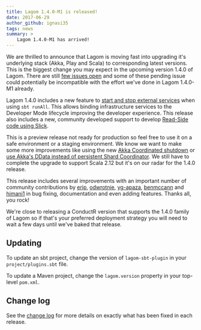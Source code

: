 ```yaml
---
title: Lagom 1.4.0-M1 is released!
date: 2017-06-29
author_github: ignasi35
tags: news
summary: >
    Lagom 1.4.0-M1 has arrived!
---
```


We are thrilled to announce that Lagom is moving fast into upgrading it's underlying stack (Akka, Play and Scala) to corresponding latest versions. This is the biggest change you may expect in the upcoming version 1.4.0 of Lagom. There are still [few issues open](https://github.com/lagom/lagom/milestone/17) and some of these pending issue could potentially be incompatible with the effort we've done in Lagom 1.4.0-M1 already.

Lagom 1.4.0 includes a new feature to [start and stop external services](https://github.com/lagom/lagom/pull/763) when using `sbt runAll`. This allows binding infrastructure services to the Developer Mode lifecycle improving the developer experience. This release also includes a new, community developed support to develop [Read-Side code using Slick](https://github.com/lagom/lagom/pull/714).

This is a preview release not ready for production so feel free to use it on a safe environment or a staging environment. We know we want to make some more improvements like using the new [Akka Coordinated shutdown](https://github.com/lagom/lagom/issues/742) or [use Akka's DData instead of persistent Shard Coordinator](https://github.com/lagom/lagom/issues/816). We still have to complete the upgrade to support Scala 2.12 but it's on our radar for the 1.4.0 release.

This release includes several improvements with an important number of community contributions by [erip](https://github.com/erip), [odwrotnie](https://github.com/odwrotnie), [yg-apaza](https://github.com/yg-apaza), [benmccann](https://github.com/benmccann) and  [himani1](https://github.com/himani1) in bug fixing, documentation and even adding features. Thanks all, you rock!

We're close to releasing a ConductR version that supports the 1.4.0 family of Lagom so if that's your preferred deployment strategy you will need to wait a few days until we've baked that release.



## Updating

To update an sbt project, change the version of `lagom-sbt-plugin` in your `project/plugins.sbt` file.

To update a Maven project, change the `lagom.version` property in your top-level `pom.xml`.

## Change log

See the [change log](/changelog.html) for more details on exactly what has been fixed in each release.
